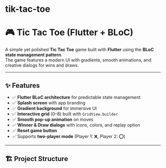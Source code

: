 # tik-tac-toe

# 🎮 Tic Tac Toe (Flutter + BLoC)

A simple yet polished **Tic Tac Toe** game built with **Flutter** using the **BLoC state management pattern**.  
The game features a modern UI with gradients, smooth animations, and creative dialogs for wins and draws.  

---

## ✨ Features
- ✅ **Flutter BLoC architecture** for predictable state management  
- ✅ **Splash screen** with app branding  
- ✅ **Gradient background** for immersive UI  
- ✅ **Interactive grid** (0–8) built with `GridView.builder`  
- ✅ **Smooth pop-up animation** on moves  
- ✅ **Winner & Draw dialogs** with icons, colors, and replay option  
- ✅ **Reset game button**  
- ✅ Supports **two-player mode** (Player 1: ❌, Player 2: ⭕)  

---

## 🏗️ Project Structure
